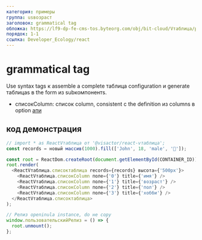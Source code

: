 ```yaml
---
категория: примеры
группа: usвозраст
заголовок: grammatical tag
обложка: https://lf9-dp-fe-cms-tos.byteorg.com/obj/bit-cloud/Vтаблица/preview/react-по умолчанию.png
порядок: 1-1
ссылка: Developer_Ecology/react
---
```


# grammatical tag

Use syntax tags к assemble a complete таблица configuration и generate таблицаs в the form из subкомпонентs.

- списокColumn: список column, consistent с the definition из columns в option [апи](../../option/списоктаблица-columns-текст#cellType)

## код демонстрация

```javascript liveдемонстрация template=vтаблица-react
// import * as ReactVтаблица от '@visactor/react-vтаблица';
const records = новый массив(1000).fill(['John', 18, 'male', '🏀']);

const root = ReactDom.createRoot(document.getElementById(CONTAINER_ID));
root.render(
  <ReactVтаблица.списоктаблица records={records} высота={'500px'}>
    <ReactVтаблица.списокColumn поле={'0'} title={'имя'} />
    <ReactVтаблица.списокColumn поле={'1'} title={'возраст'} />
    <ReactVтаблица.списокColumn поле={'2'} title={'пол'} />
    <ReactVтаблица.списокColumn поле={'3'} title={'хобби'} />
  </ReactVтаблица.списоктаблица>
);

// Релиз openinula instance, do не copy
window.пользовательскийРелиз = () => {
  root.unmount();
};
```
